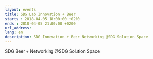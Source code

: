 ```yaml
---
layout: events
title: SDG Lab Innovation + Beer
starts : 2018-04-05 18:00:00 +0200
ends : 2018-04-05 21:00:00 +0200
url_address:
lang: en
description: SDG Innovation + Beer Networking @SDG Solution Space
---
```


SDG Beer + Networking @SDG Solution Space
